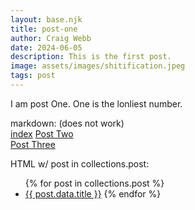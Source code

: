 ```yaml
---
layout: base.njk
title: post-one
author: Craig Webb
date: 2024-06-05
description: This is the first post.
image: assets/images/shitification.jpeg
tags: post
---
```

<p>I am post One. One is the lonliest number.</p>

markdown: (does not work)  
[index](/)
[Post Two](post2)<br>
[Post Three](post3)<br>

HTML w/ post in collections.post:
<nav>
<ul>
{% for post in collections.post %}
  <li class="snippet__title"><a href="{{root}}{{ post.url | url }}">{{ post.data.title }}</a></l1>
{% endfor %}
</ul>
</nav>
